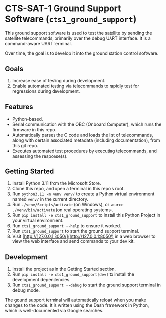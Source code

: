 # CTS-SAT-1 Ground Support Software (`cts1_ground_support`)

This ground support software is used to test the satellite by sending the satellite telecommands,
primarily over the debug UART interface. It is a command-aware UART terminal.

Over time, the goal is to develop it into the ground station control software.

## Goals

1. Increase ease of testing during development.
2. Enable automated testing via telecommands to rapidly test for regressions during development.

## Features

* Python-based.
* Serial communication with the OBC (Onboard Computer), which runs the firmware in this repo.
* Automatically parses the C code and loads the list of telecommands, along with certain associated metadata (including documentation), from this git repo.
* Executes automated test procedures by executing telecommands, and assessing the response(s).

## Getting Started

1. Install Python 3.11 from the Microsoft Store.
2. Clone this repo, and open a terminal in this repo's root.
3. Run `python3.11 -m venv venv/` to create a Python virtual environment named `venv/` in the current directory.
4. Run `./venv/Scripts/activate` (on Windows), or `source ./venv/bin/activate` (on real operating systems).
5. Run `pip install -e cts1_ground_support` to install this Python Project in your virtual environment.
6. Run `cts1_ground_support --help` to ensure it worked.
7. Run `cts1_ground_support` to start the ground support terminal.
8. Visit [http://127.0.0.1:8050/](http://127.0.0.1:8050/) in a web browser to view the web interface and send commands to your dev kit.

## Development

1. Install the project as in the Getting Started section.
2. Run `pip install -e cts1_ground_support[dev]` to install the development dependencies.
3. Run `cts1_ground_support --debug` to start the ground support terminal in debug mode.

The gound support terminal will automatically reload when you make changes to the code. It is written using the Dash framework in Python, which is well-documented via Google searches.
